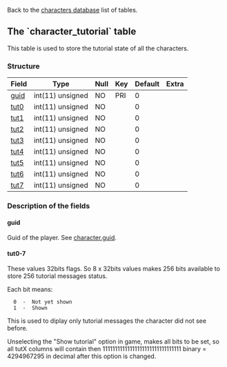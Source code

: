Back to the [characters database](charactersdb_struct) list of tables.

The \`character\_tutorial\` table
---------------------------------

This table is used to store the tutorial state of all the characters.

### Structure

| **Field**                         | **Type**         | **Null** | **Key** | **Default** | **Extra** |
|-----------------------------------|------------------|----------|---------|-------------|-----------|
| [guid](Character_tutorial#guid)   | int(11) unsigned | NO       | PRI     | 0           |           |
| [tut0](Character_tutorial#tut0-7) | int(11) unsigned | NO       |         | 0           |           |
| [tut1](Character_tutorial#tut0-7) | int(11) unsigned | NO       |         | 0           |           |
| [tut2](Character_tutorial#tut0-7) | int(11) unsigned | NO       |         | 0           |           |
| [tut3](Character_tutorial#tut0-7) | int(11) unsigned | NO       |         | 0           |           |
| [tut4](Character_tutorial#tut0-7) | int(11) unsigned | NO       |         | 0           |           |
| [tut5](Character_tutorial#tut0-7) | int(11) unsigned | NO       |         | 0           |           |
| [tut6](Character_tutorial#tut0-7) | int(11) unsigned | NO       |         | 0           |           |
| [tut7](Character_tutorial#tut0-7) | int(11) unsigned | NO       |         | 0           |           |

### Description of the fields

#### guid

Guid of the player. See [character.guid](character#guid).

#### tut0-7

These values 32bits flags. So 8 x 32bits values makes 256 bits available to store 256 tutorial messages status.

Each bit means:

      0  -  Not yet shown
      1  -  Shown

This is used to diplay only tutorial messages the character did not see before.

Unselecting the "Show tutorial" option in game, makes all bits to be set, so all tutX columns will contain then 11111111111111111111111111111111 binary = 4294967295 in decimal after this option is changed.
